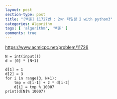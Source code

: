 ```yaml
---
layout: post
section-type: post
title: "[백준] 11727번 : 2×n 타일링 2 with python3"
categories: Algorithm
tags: [ 'algorithm', '백준' ]
comments: true
---
```


https://www.acmicpc.net/problem/11726

```python3
N = int(input())
d = [0] * (N+1)

d[1] = 1
d[2] = 3
for i in range(3, N+1):
    tmp = d[i-1] + 2 * d[i-2]
    d[i] = tmp % 10007
print(d[N]% 10007)
```
